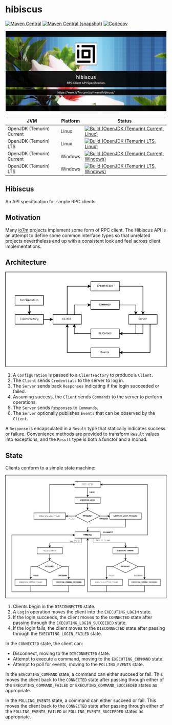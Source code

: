 hibiscus
===

[![Maven Central](https://img.shields.io/maven-central/v/com.io7m.hibiscus/com.io7m.hibiscus.svg?style=flat-square)](http://search.maven.org/#search%7Cga%7C1%7Cg%3A%22com.io7m.hibiscus%22)
[![Maven Central (snapshot)](https://img.shields.io/nexus/s/https/s01.oss.sonatype.org/com.io7m.hibiscus/com.io7m.hibiscus.svg?style=flat-square)](https://s01.oss.sonatype.org/content/repositories/snapshots/com/io7m/hibiscus/)
[![Codecov](https://img.shields.io/codecov/c/github/io7m/hibiscus.svg?style=flat-square)](https://codecov.io/gh/io7m/hibiscus)

![hibiscus](./src/site/resources/hibiscus.jpg?raw=true)

| JVM | Platform | Status |
|-----|----------|--------|
| OpenJDK (Temurin) Current | Linux | [![Build (OpenJDK (Temurin) Current, Linux)](https://img.shields.io/github/actions/workflow/status/io7m/hibiscus/main.linux.temurin.current.yml)](https://github.com/io7m/hibiscus/actions?query=workflow%3Amain.linux.temurin.current)|
| OpenJDK (Temurin) LTS | Linux | [![Build (OpenJDK (Temurin) LTS, Linux)](https://img.shields.io/github/actions/workflow/status/io7m/hibiscus/main.linux.temurin.lts.yml)](https://github.com/io7m/hibiscus/actions?query=workflow%3Amain.linux.temurin.lts)|
| OpenJDK (Temurin) Current | Windows | [![Build (OpenJDK (Temurin) Current, Windows)](https://img.shields.io/github/actions/workflow/status/io7m/hibiscus/main.windows.temurin.current.yml)](https://github.com/io7m/hibiscus/actions?query=workflow%3Amain.windows.temurin.current)|
| OpenJDK (Temurin) LTS | Windows | [![Build (OpenJDK (Temurin) LTS, Windows)](https://img.shields.io/github/actions/workflow/status/io7m/hibiscus/main.windows.temurin.lts.yml)](https://github.com/io7m/hibiscus/actions?query=workflow%3Amain.windows.temurin.lts)|

## Hibiscus

An API specification for simple RPC clients.

## Motivation

Many [io7m](https://www.io7m.com/) projects implement some form of RPC client.
The Hibiscus API is an attempt to define some common interface types so that
unrelated projects nevertheless end up with a consistent look and feel across
client implementations.

## Architecture

![architecture](./src/site/resources/arch.png?raw=true)

1. A `Configuration` is passed to a `ClientFactory` to produce a `Client`.
2. The `Client` sends `Credentials` to the server to log in.
3. The `Server` sends back `Responses` indicating if the login succeeded or
   failed.
4. Assuming success, the `Client` sends `Commands` to the server to perform
   operations.
5. The `Server` sends `Responses` to `Commands`.
6. The `Server` optionally publishes `Events` that can be observed by
   the `Client`.

A `Response` is encapsulated in a `Result` type that statically indicates
success or failure. Convenience methods are provided to transform `Result`
values into exceptions, and the `Result` type is both a functor and a monad.

## State

Clients conform to a simple state machine:

![state](./src/site/resources/state.png?raw=true)

1. Clients begin in the `DISCONNECTED` state.
2. A `Login` operation moves the client into the `EXECUTING_LOGIN` state.
3. If the login succeeds, the client moves to the `CONNECTED` state after
   passing through the `EXECUTING_LOGIN_SUCCEEDED` state.
4. If the login fails, the client moves to the `DISCONNECTED` state after
   passing through the `EXECUTING_LOGIN_FAILED` state.

In the `CONNECTED` state, the client can:

* Disconnect, moving to the `DISCONNECTED` state.
* Attempt to execute a command, moving to the `EXECUTING_COMMAND` state.
* Attempt to poll for events, moving to the `POLLING_EVENTS` state.

In the `EXECUTING_COMMAND` state, a command can either succeed or fail. This
moves the client back to the `CONNECTED` state after passing through either of
the `EXECUTING_COMMAND_FAILED` or `EXECUTING_COMMAND_SUCCEEDED` states as
appropriate.

In the `POLLING_EVENTS` state, a command can either succeed or fail. This
moves the client back to the `CONNECTED` state after passing through either of
the `POLLING_EVENTS_FAILED` or `POLLING_EVENTS_SUCCEEDED` states as
appropriate.


